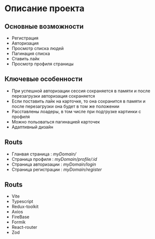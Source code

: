 # Описание проекта

## Основные возможности
- Регистрация
- Авторизация
- Просмотр списка людей
- Пагинация списка
- Ставить лайк
- Просмотр профиля страницы

## Ключевые особенности
- При успешной авторизации сессия сохраняется в памяти и после перезагрузки авторизация сохраняется
- Если поставить лайк на карточке, то она сохранится в памяти и после перезагрузки она будет в том же положении
- Расставлены лоадеры, в том числе при подгрузке картинки с профиля
- Можно польоваться пагинацией карточек
- Адаптивный дизайн
 
## Routs 
- Гланвая страница : _myDomain/_
- Страница профиля : _myDomain/profile/:id_
- Страница авторизации : _myDomain/login_
- Страница регистрации : _myDomain/register_

## Routs 
- Vite
- Typescript
- Redux-toolkit
- Axios
- FireBase
- Formik
- React-router
- Zod
